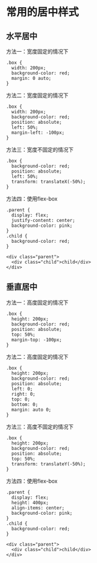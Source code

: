 # 常用的居中样式

## 水平居中

方法一：宽度固定的情况下

    .box {
      width: 200px;
      background-color: red;
      margin: 0 auto;
    }

方法二：宽度固定的情况下

    .box {
      width: 200px;
      background-color: red;
      position: absolute;
      left: 50%;
      margin-left: -100px;
    }

方法三：宽度不固定的情况下

    .box {
      background-color: red;
      position: absolute;
      left: 50%;
      transform: translateX(-50%);
    }

方法四：使用flex-box

    .parent {
      display: flex;
      justify-content: center;
      background-color: pink;
    }
    .child {
      background-color: red;
    }

    <div class="parent">
      <div class="child">child</div>
    </div>

## 垂直居中

方法一：高度固定的情况下

    .box {
      height: 200px;
      background-color: red;
      position: absolute;
      top: 50%;
      margin-top: -100px;
    }

方法二：高度固定的情况下

    .box {
      height: 200px;
      background-color: red;
      position: absolute;
      left: 0;
      right: 0;
      top: 0;
      bottom: 0;
      margin: auto 0;
    }

方法三：高度不固定的情况下

    .box {
      height: 200px;
      background-color: red;
      position: absolute;
      top: 50%;
      transform: translateY(-50%);
    }

方法四：使用flex-box

    .parent {
      display: flex;
      height: 400px;
      align-items: center;
      background-color: pink;
    }
    .child {
      background-color: red;
    }

    <div class="parent">
      <div class="child">child</div>
    </div>